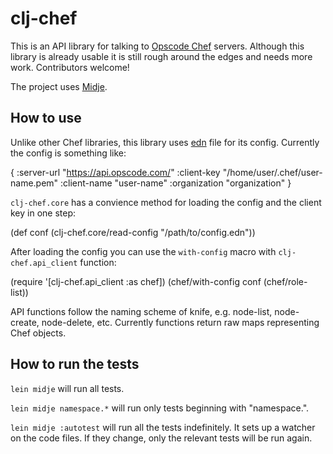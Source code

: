 # clj-chef

This is an API library for talking to [Opscode Chef](http://www.opscode.com/chef/) servers.
Although this library is already usable it is still rough around the edges and needs more work. Contributors welcome!

The project uses [Midje](https://github.com/marick/Midje/).

## How to use
Unlike other Chef libraries, this library uses [edn](https://github.com/edn-format/edn) file for its config.
Currently the config is something like:

  {
    :server-url "https://api.opscode.com/"
    :client-key "/home/user/.chef/user-name.pem"
    :client-name "user-name"
    :organization "organization"
  }

`clj-chef.core` has a convience method for loading the config and the client key in one step:

  (def conf (clj-chef.core/read-config "/path/to/config.edn"))

After loading the config you can use the `with-config` macro with `clj-chef.api_client` function:

  (require '[clj-chef.api_client :as chef])
  (chef/with-config conf (chef/role-list))

API functions follow the naming scheme of knife, e.g. node-list, node-create, node-delete, etc.
Currently functions return raw maps representing Chef objects.

## How to run the tests

`lein midje` will run all tests.

`lein midje namespace.*` will run only tests beginning with "namespace.".

`lein midje :autotest` will run all the tests indefinitely. It sets up a
watcher on the code files. If they change, only the relevant tests will be
run again.
